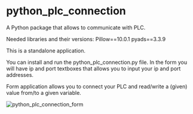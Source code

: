 # python_plc_connection
A Python package that allows to communicate with PLC.

Needed libraries and their versions:
Pillow==10.0.1
pyads==3.3.9

This is a standalone application.

You can install and run the python_plc_connection.py file.
In the form you will have ip and port textboxes that allows you to input your ip and port addresses.

Form application allows you to connect your PLC and read/write a (given) value from/to a given variable.

![python_plc_connection_form](https://github.com/AhmedCemil/python_plc_connection/assets/70539255/8efb9d9d-28ce-414f-863d-4241fd2f6301)
